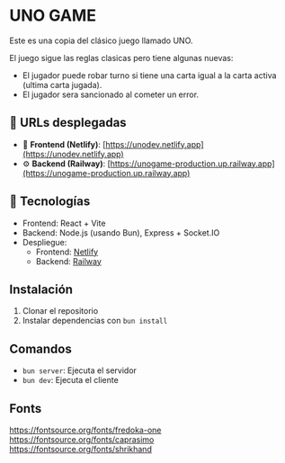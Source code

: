 # UNO GAME

Este es una copia del clásico juego llamado UNO.

El juego sigue las reglas clasicas pero tiene algunas nuevas:
- El jugador puede robar turno si tiene una carta igual a la carta activa (ultima carta jugada).
- El jugador sera sancionado al cometer un error.

## 🔗 URLs desplegadas 
- 🔴 **Frontend (Netlify)**: [https://unodev.netlify.app](https://unodev.netlify.app)
- ⚙️ **Backend (Railway)**: [https://unogame-production.up.railway.app](https://unogame-production.up.railway.app)

## 🚀 Tecnologías

- Frontend: React + Vite
- Backend: Node.js (usando Bun), Express + Socket.IO
- Despliegue:
  - Frontend: [Netlify](https://www.netlify.com/)
  - Backend: [Railway](https://railway.app/)

## Instalación

1. Clonar el repositorio
2. Instalar dependencias con `bun install`

## Comandos

- `bun server`: Ejecuta el servidor
- `bun dev`: Ejecuta el cliente

## Fonts 
https://fontsource.org/fonts/fredoka-one
https://fontsource.org/fonts/caprasimo
https://fontsource.org/fonts/shrikhand